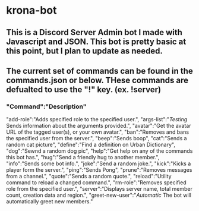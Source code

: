 # krona-bot
## This is a Discord Server Admin bot I made with Javascript and JSON. This bot is pretty basic at this point, but I plan to update as needed.
## The current set of commands can be found in the commands.json or below. THese commands are defualted to use the "!" key. (ex. !server)
### "Command":"Description"
   "add-role":"Adds specified role to the specified user.",
   "args-list":"*Testing* Sends information about the arguments provided.",
   "avatar":"Get the avatar URL of the tagged user(s), or your own avatar.",
   "ban":"Removes and bans the specified user from the server.",
   "beep":"Sends boop",
   "cat":"Sends a random cat picture",
   "define":"Find a definition on Urban Dictionary",
   "dog":"Sewnd a random dog pic",
   "help":"Get help on any of the commands this bot has.",
   "hug":"Send a friendly hug  to another member.",
   "info":"Sends some bot info.",
   "joke":"Send a random joke.",
   "kick":"Kicks a player form the server.",
   "ping":"Sends Pong",
   "prune":"Removes messages from a channel.",
   "quote":"Sends a random quote.",
   "reload":"Utility command to reload a changed command.",
   "rm-role":"Removes specified role from the specified user.",
   "server":"Displays server name, total member count, creation data and region.",
   "greet-new-user":"*Automatic* The bot will automatically greet new members."
    
